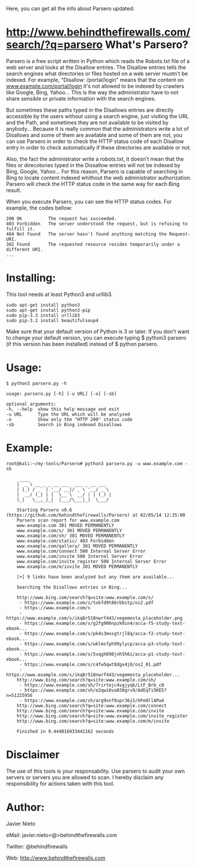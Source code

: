 Here, you can get all the info about Parsero updated:

http://www.behindthefirewalls.com/search/?q=parsero
What's Parsero?
===============
Parsero is a free script written in Python which reads the Robots.txt file of a web server and looks at the Disallow entries. The Disallow entries tells the search engines what directories or files hosted on a web server mustn't be indexed. For example, "Disallow: /portal/login" means that the content on www.example.com/portal/login it's not allowed to be indexed by crawlers like Google, Bing, Yahoo... This is the way the administrator have to not share sensible or private information with the search engines.

But sometimes these paths typed in the Disallows entries are directly accessible by the users without using a search engine, just visiting the URL and the Path, and sometimes they are not available to be visited by anybody... Because it is really common that the administrators write a lot of Disallows and some of them are available and some of them are not, you can use Parsero in order to check the HTTP status code of each Disallow entry in order to check automatically if these directories are available or not.

Also, the fact the administrator write a robots.txt, it doesn't mean that the files or direcotories typed in the Dissallow entries will not be indexed by Bing, Google, Yahoo... For this reason, Parsero is capable of searching in Bing to locate content indexed whithout the web administrator authorization. Parsero will check the HTTP status code in the same way for each Bing result.


When you execute Parsero, you can see the HTTP status codes. For example, the codes bellow:


    200 OK          The request has succeeded.
    403 Forbidden   The server understood the request, but is refusing to fulfill it.
    404 Not Found   The server hasn't found anything matching the Request-URI.
    302 Found       The requested resource resides temporarily under a different URI.
    ...


Installing:
==========
This tool needs at least Python3 and urllib3.
       
    sudo apt-get install python3
    sudo apt-get install python3-pip
    sudo pip-3.3 install urllib3
    sudo pip-3.2 install beautifulsoup4
        
Make sure that your default version of Python is 3 or later. If you don't want to change your default version, you can execute typing
$ python3 parsero (if this version has been installed) instead of $ python parsero.

Usage:
======
    $ python3 parsero.py -h
        
    usage: parsero.py [-h] [-u URL] [-o] [-sb]
	
    optional arguments:
    -h, --help  show this help message and exit
    -u URL      Type the URL which will be analyzed
    -o          Show only the "HTTP 200" status code
    -sb         Search in Bing indexed Disallows


Example:
=======
	 
    root@kali:~/my-tools/Parsero# python3 parsero.py -u www.example.com -sb

         ____                               
        |  _ \ __ _ _ __ ___  ___ _ __ ___  
        | |_) / _` | '__/ __|/ _ \ '__/ _ \ 
        |  __/ (_| | |  \__ \  __/ | | (_) |
        |_|   \__,_|_|  |___/\___|_|  \___/ 

        Starting Parsero v0.6 (https://github.com/behindthefirewalls/Parsero) at 02/05/14 12:35:00
        Parsero scan report for www.example.com
        www.example.com 301 MOVED PERMANENTLY
        www.example.com/s/ 301 MOVED PERMANENTLY
        www.example.com/sh/ 301 MOVED PERMANENTLY
        www.example.com/static/ 403 Forbidden
        www.example.com/gallery/ 301 MOVED PERMANENTLY
        www.example.com/connect 500 Internal Server Error
        www.example.com/invite 500 Internal Server Error
        www.example.com/invite_register 500 Internal Server Error
        www.example.com/m/invite 301 MOVED PERMANENTLY

        [+] 9 links have been analyzed but any them are available...

        Searching the Disallows entries in Bing...

        http://www.bing.com/search?q=site:www.example.com/s/
         - https://www.example.com/s/tokfd9t86rbbstp/os2.pdf
         - https://www.example.com/s
         - https://www.example.com/s/ikq8r518nwrf443/vegemesta_placeholder.png
         - https://www.example.com/s/g2fg906npzk0in4/acca-f5-study-text-ebook...
         - https://www.example.com/s/pk4s3mxsgtrjl8q/acca-f2-study-text-ebook...
         - https://www.example.com/s/wklmsfph99ylycp/acca-p3-study-text-ebook...
         - https://www.example.com/s/5vqgh090jnh5h6i/acca-p1-study-text-ebook...
         - https://www.example.com/s/c4fw5qwt8dgx4j8/os2_01.pdf
         - https://www.example.com/s/ikq8r518nwrf443/vegemesta_placeholder...
        http://www.bing.com/search?q=site:www.example.com/sh/
         - https://www.example.com/sh/7rirtejc4vgjyqb/LtF_Brb_c0
         - https://www.example.com/sh/e2qwi6va030grv9/AdEqTi5KE5?n=51225956
         - https://www.example.com/sh/arg9xnf0spr36i5/hPe0llAPw4
        http://www.bing.com/search?q=site:www.example.com/connect
        http://www.bing.com/search?q=site:www.example.com/invite
        http://www.bing.com/search?q=site:www.example.com/invite_register
        http://www.bing.com/search?q=site:www.example.com/m/invite

        Finished in 9.444016933441162 seconds



Disclaimer
==========
The use of this tools is your responsability. Use parsero to audit your own servers or servers you are allowed to scan. I hereby disclaim any responsibility for actions taken with this tool.


Author:
=======

  Javier Nieto
  
  eMail: javier.nieto<@>behindthefirewalls.com
  
  Twitter: @behindfirewalls
  
  Web: http://www.behindthefirewalls.com
  


